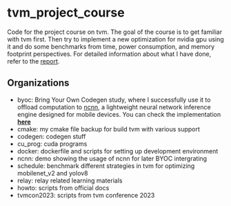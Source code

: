 # tvm_project_course
Code for the project course on tvm. The goal of the course is to get familiar with tvm first. Then try to implement a new optimization for nvidia gpu using it and do some benchmarks from time, power consumption, and memory footprint perspectives. 
For detailed information about what I have done, refer to the [report](https://github.com/digital-nomad-cheng/tvm_project_course/blob/main/Project_Course_on_Apache_TVM_final_report.pdf).
## Organizations
+ byoc: Bring Your Own Codegen study, where I successfully use it to offload computation to [ncnn](https://github.com/Tencent/ncnn), a lightweight neural network inference engine designed for mobile devices.
  You can check the implementation [**here**](https://github.com/digital-nomad-cheng/tvm)
+ cmake: my cmake file backup for build tvm with various support
+ codegen: codegen stuff
+ cu_prog: cuda programs
+ docker: dockerfile and scripts for setting up development environment
+ ncnn: demo showing the usage of ncnn for later BYOC intergrating
+ schedule: benchmark different strategies in tvm for optimizing mobilenet_v2 and yolov8
+ relay: relay related learning materials
+ howto: scripts from official docs
+ tvmcon2023: scripts from tvm conference 2023

